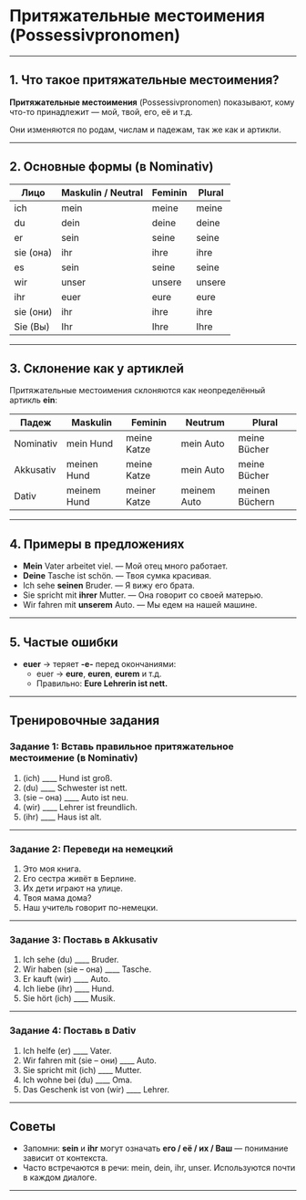 # Притяжательные местоимения (Possessivpronomen)

---

## 1. Что такое притяжательные местоимения?

**Притяжательные местоимения** (Possessivpronomen) показывают, кому что-то принадлежит — мой, твой, его, её и т.д.

Они изменяются по родам, числам и падежам, так же как и артикли.

---

## 2. Основные формы (в Nominativ)

| Лицо        | Maskulin / Neutral | Feminin | Plural |
|-------------|---------------------|---------|--------|
| ich         | mein                | meine   | meine  |
| du          | dein                | deine   | deine  |
| er          | sein                | seine   | seine  |
| sie (она)   | ihr                 | ihre    | ihre   |
| es          | sein                | seine   | seine  |
| wir         | unser               | unsere  | unsere |
| ihr         | euer                | eure    | eure   |
| sie (они)   | ihr                 | ihre    | ihre   |
| Sie (Вы)    | Ihr                 | Ihre    | Ihre   |

---

## 3. Склонение как у артиклей

Притяжательные местоимения склоняются как неопределённый артикль **ein**:

| Падеж      | Maskulin     | Feminin     | Neutrum     | Plural      |
|------------|--------------|-------------|-------------|-------------|
| Nominativ  | mein Hund    | meine Katze | mein Auto   | meine Bücher |
| Akkusativ  | meinen Hund  | meine Katze | mein Auto   | meine Bücher |
| Dativ      | meinem Hund  | meiner Katze| meinem Auto | meinen Büchern |

---

## 4. Примеры в предложениях

- **Mein** Vater arbeitet viel. — Мой отец много работает.  
- **Deine** Tasche ist schön. — Твоя сумка красивая.  
- Ich sehe **seinen** Bruder. — Я вижу его брата.  
- Sie spricht mit **ihrer** Mutter. — Она говорит со своей матерью.  
- Wir fahren mit **unserem** Auto. — Мы едем на нашей машине.  

---

## 5. Частые ошибки

- **euer** → теряет **-e-** перед окончаниями:  
  - euer → **eure**, **euren**, **eurem** и т.д.  
  - Правильно: **Eure Lehrerin ist nett.**

---

## Тренировочные задания

### Задание 1: Вставь правильное притяжательное местоимение (в Nominativ)

1. (ich) \_\_\_\_ Hund ist groß.  
2. (du) \_\_\_\_ Schwester ist nett.  
3. (sie – она) \_\_\_\_ Auto ist neu.  
4. (wir) \_\_\_\_ Lehrer ist freundlich.  
5. (ihr) \_\_\_\_ Haus ist alt.

---

### Задание 2: Переведи на немецкий

1. Это моя книга.  
2. Его сестра живёт в Берлине.  
3. Их дети играют на улице.  
4. Твоя мама дома?  
5. Наш учитель говорит по-немецки.

---

### Задание 3: Поставь в Akkusativ

1. Ich sehe (du) \_\_\_\_ Bruder.  
2. Wir haben (sie – она) \_\_\_\_ Tasche.  
3. Er kauft (wir) \_\_\_\_ Auto.  
4. Ich liebe (ihr) \_\_\_\_ Hund.  
5. Sie hört (ich) \_\_\_\_ Musik.

---

### Задание 4: Поставь в Dativ

1. Ich helfe (er) \_\_\_\_ Vater.  
2. Wir fahren mit (sie – они) \_\_\_\_ Auto.  
3. Sie spricht mit (ich) \_\_\_\_ Mutter.  
4. Ich wohne bei (du) \_\_\_\_ Oma.  
5. Das Geschenk ist von (wir) \_\_\_\_ Lehrer.

---

## Советы

- Запомни: **sein** и **ihr** могут означать **его / её / их / Ваш** — понимание зависит от контекста.  
- Часто встречаются в речи: mein, dein, ihr, unser. Используются почти в каждом диалоге.

---

